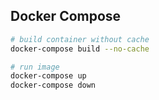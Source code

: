 ## Docker Compose

```bash
# build container without cache
docker-compose build --no-cache

# run image
docker-compose up
docker-compose down
```
